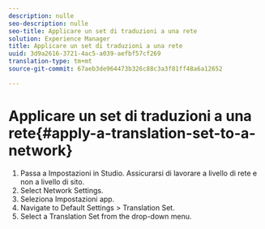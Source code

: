```yaml
---
description: nulle
seo-description: nulle
seo-title: Applicare un set di traduzioni a una rete
solution: Experience Manager
title: Applicare un set di traduzioni a una rete
uuid: 3d9a2616-3721-4ac5-a039-aefbf57cf269
translation-type: tm+mt
source-git-commit: 67aeb3de964473b326c88c3a3f81ff48a6a12652

---
```



# Applicare un set di traduzioni a una rete{#apply-a-translation-set-to-a-network}

1. Passa a Impostazioni in Studio. Assicurarsi di lavorare a livello di rete e non a livello di sito.
1. Select Network Settings.
1. Seleziona Impostazioni app.
1. Navigate to Default Settings &gt; Translation Set.
1. Select a Translation Set from the drop-down menu.

